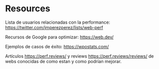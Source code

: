 # Resources

Lista de usuarios relacionadas con la performance: https://twitter.com/jmperezperez/lists/web-perf

Recursos de Google para optimizar: https://web.dev/

Ejemplos de casos de éxito: https://wpostats.com/

Artículos https://perf.reviews/ y reviews https://perf.reviews/reviews/ de webs conocidas de como estan y como podrían mejorar.